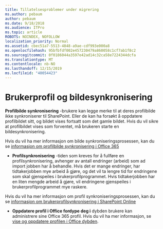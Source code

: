 ```yaml
---
title: Tillatelsesproblemer under migrering
ms.author: pebaum
author: pebaum
ms.date: 9/18/2018
ms.audience: ITPro
ms.topic: article
ROBOTS: NOINDEX, NOFOLLOW
localization_priority: Normal
ms.assetid: cbec51a7-5513-4848-a9ae-cdf993e000a8
ms.openlocfilehash: 95bfbfdf002e457230479a860058c1cf7ab1f8c2
ms.sourcegitcommit: 0f0186044a3597e42ad14c32ca58e7224344dcfa
ms.translationtype: MT
ms.contentlocale: nb-NO
ms.lasthandoff: 12/15/2019
ms.locfileid: "40054423"
---
```

# <a name="user-profile-and-photo-synchronization"></a>Brukerprofil og bildesynkronisering

 **Profilbilde synkronisering** -brukere kan legge merke til at deres profilbilde ikke synkroniserer til SharePoint. Eller de kan ha forsøkt å oppdatere profilbildet sitt, og bildet vises fortsatt som det gamle bildet. Hvis du vil sikre at profilbildet vises som forventet, må brukeren starte en bildesynkronisering. 
  
Hvis du vil ha mer informasjon om bilde synkroniseringsprosessen, kan du se [informasjon om profilbilde synkronisering i Office 365](https://go.microsoft.com/fwlink/?linkid=2022634)
  
- **Profilsynkronisering** -tiden som kreves for å fullføre en profilsynkronisering, avhenger av antall endringer (arbeid) som ad import jobben har å behandle. Hvis det er mange endringer, har tidtakerjobben mye arbeid å gjøre, og det vil ta lengre tid for endringene som skal gjenspeiles i brukerprofilprogrammet. Hvis tidtakerjobben har en liten mengde arbeid å gjøre, vil endringene gjenspeiles i brukerprofilprogrammet mye raskere. 
  
Hvis du vil ha mer informasjon om profil synkroniseringsprosessen, kan du se [informasjon om brukerprofilsynkronisering i SharePoint Online](https://go.microsoft.com/fwlink/?linkid=2022639)
    
- **Oppdatere profil i Office fordype deg i** dybden brukere kan administrere sine Office 365 profil. Hvis du vil ha mer informasjon, se [vise og oppdatere profilen i Office dybden](https://support.office.com/article/View-and-update-your-profile-in-Office-Delve-4e84343b-eedf-45a1-aeb9-8627ccca14ba).
    


